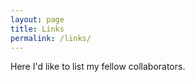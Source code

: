```yaml
---
layout: page
title: Links
permalink: /links/
---
```


Here I'd like to list my fellow collaborators. 


